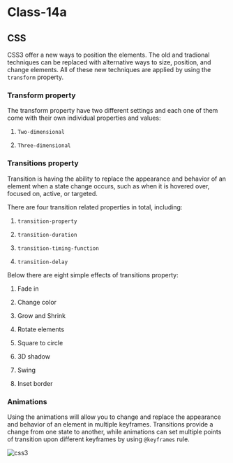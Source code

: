 # Class-14a

## CSS 
CSS3 offer a new ways to position the elements. The old and tradional techniques can be replaced with alternative ways to size, position, and change elements. All of these new techniques are applied by using the `transform` property.

### Transform property
The transform property have two different settings and each one of them come with their own individual properties and values:

1. `Two-dimensional` 

2. `Three-dimensional`


### Transitions property
Transition is having the ability to replace the appearance and behavior of an element when a state change occurs, such as when it is hovered over, focused on, active, or targeted.

There are four transition related properties in total, including:

1. `transition-property`

2. `transition-duration`

3. `transition-timing-function`

4. `transition-delay` 

Below there are eight simple effects of transitions property:

1. Fade in

2. Change color

3. Grow and Shrink

4. Rotate elements

5. Square to circle

6. 3D shadow

7. Swing

8. Inset border

### Animations

Using the animations will allow you to change and replace the appearance and behavior of an element in multiple keyframes. Transitions provide a change from one state to another, while animations can set multiple points of transition upon different keyframes by using `@keyframes` rule. 

![css3](https://1.bp.blogspot.com/-fXmsbbwoA5I/XXOYZZgN2LI/AAAAAAAABwU/PBpLQrCneZI4WfpSRqGWeqk5_1Wt7164QCLcBGAs/s1600/transition-animation.png)

